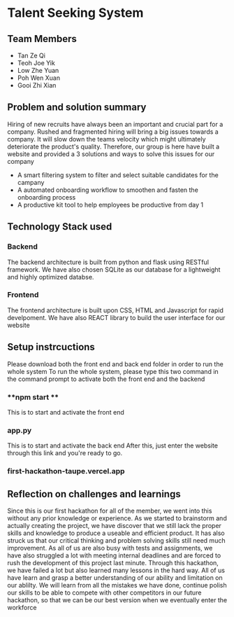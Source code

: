 # Talent Seeking System

## Team Members
- Tan Ze Qi
- Teoh Joe Yik
- Low Zhe Yuan
- Poh Wen Xuan
- Gooi Zhi Xian

## Problem and solution summary
Hiring of new recruits have always been an important and crucial part for a company. Rushed and fragmented hiring will bring a big issues towards a company. It will slow down the teams velocity which might ultimately deteriorate the product's quality. Therefore, our group is here have built a website and provided a 3 solutions and ways to solve this issues for our company
- A smart filtering system to filter and select suitable candidates for the campany
- A automated onboarding workflow to smoothen and fasten the onboarding process
- A productive kit tool to help employees be productive from day 1

## Technology Stack used
### Backend
The backend architecture is built from python and flask using RESTful framework. We have also chosen SQLite as our database for a lightweight and highly optimized databse.

### Frontend
The frontend architecture is built upon CSS, HTML and Javascript for rapid develpoment. We have also REACT library to build the user interface for our website

## Setup instrcuctions
Please download both the front end and back end folder in order to run the whole system
To run the whole system, please type this two command in the command prompt to activate both the front end and the backend
### **npm start **
This is to start and activate the front end
### **app.py**
This is to start and activate the back end
After this, just enter the website through this link and you're ready to go.
### **first-hackathon-taupe.vercel.app**


## Reflection on challenges and learnings
Since this is our first hackathon for all of the member, we went into this without any prior knowledge or experience. As we started to brainstorm and actually creating the project, we have discover that we still lack the proper skills and knowledge to produce a useable and efficient product. It has also struck us that our critical thinking and problem solving skills still need much improvement. As all of us are also busy with tests and assignments, we have also struggled a lot with meeting internal deadlines and are forced to rush the development of this project last minute. Through this hackathon, we have failed a lot but also learned many lessons in the hard way. All of us have learn and grasp a better understanding of our ability and limitation on our ablilty. We will learn from all the mistakes we have done, continue polish our skills to be able to compete with other competitors in our future hackathon, so that we can be our best version when we eventually enter the workforce  

